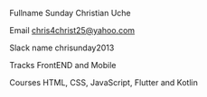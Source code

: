 Fullname     Sunday Christian Uche

Email        chris4christ25@yahoo.com

Slack name   chrisunday2013

Tracks       FrontEND and Mobile

Courses      HTML, CSS, JavaScript, Flutter and Kotlin